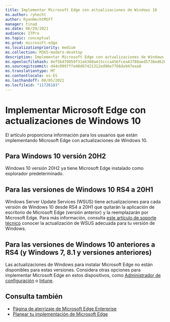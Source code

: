 ```yaml
---
title: Implementar Microsoft Edge con actualizaciones de Windows 10
ms.author: ryhecht
author: RyanHechtMSFT
manager: tinad
ms.date: 06/29/2021
audience: ITPro
ms.topic: conceptual
ms.prod: microsoft-edge
ms.localizationpriority: medium
ms.collection: M365-modern-desktop
description: Implementar Microsoft Edge con actualizaciones de Windows 10
ms.openlocfilehash: 8ef5bd79059f31eb368a415ccca456fcea43788aed5738ed626a476b71a7d1ad
ms.sourcegitcommit: d44c0997ffe40d67421312ed96e7766da947eaa0
ms.translationtype: MT
ms.contentlocale: es-ES
ms.lasthandoff: 08/05/2021
ms.locfileid: "11726183"
---
```

# <a name="deploy-microsoft-edge-with-windows-10-updates"></a>Implementar Microsoft Edge con actualizaciones de Windows 10

El artículo proporciona información para los usuarios que están implementando Microsoft Edge con actualizaciones de Windows 10.

## <a name="for-windows-10-release-20h2"></a>Para Windows 10 versión 20H2

Windows 10 versión 20H2 ya tiene Microsoft Edge instalado como explorador predeterminado.

## <a name="for-windows-10-releases-rs4-through-20h1"></a>Para las versiones de Windows 10 RS4 a 20H1

Windows Server Update Services (WSUS) tiene actualizaciones para cada versión de Windows 10 desde RS4 a 20H1 que quitarán la aplicación de escritorio de Microsoft Edge (versión anterior) y la reemplazarán por Microsoft Edge. Para más información, consulta [este artículo de soporte técnico](https://support.microsoft.com/topic/update-in-wsus-for-the-new-microsoft-edge-for-windows-10-version-1809-1903-1909-and-2004-october-29-2020-b4980418-4ec4-dee7-3b17-1c6499bd127c) conocer la actualización de WSUS adecuada para tu versión de Windows.

## <a name="for-windows-10-releases-prior-to-rs4-and-windows-7-81-and-earlier"></a>Para las versiones de Windows 10 anteriores a RS4 (y Windows 7, 8.1 y versiones anteriores)

Las actualizaciones de Windows para instalar Microsoft Edge no están disponibles para estas versiones. Considera otras opciones para implementar Microsoft Edge en estos dispositivos, como [Administrador de configuración](/configmgr/apps/deploy-use/deploy-edge?bc=https%3a%2f%2fdocs.microsoft.com%2fDeployEdge%2fbreadcrumb%2ftoc.json&toc=https%3a%2f%2fdocs.microsoft.com%2fDeployEdge%2ftoc.json) o [Intune](/intune/apps/apps-windows-edge/?bc=https%3a%2f%2fdocs.microsoft.com%2fDeployEdge%2fbreadcrumb%2ftoc.json&toc=https%3a%2f%2fdocs.microsoft.com%2fDeployEdge%2ftoc.json).

## <a name="see-also"></a>Consulta también

- [Página de aterrizaje de Microsoft Edge Enterprise](https://aka.ms/EdgeEnterprise)
- [Planear tu implementación de Microsoft Edge](deploy-edge-plan-deployment.md)